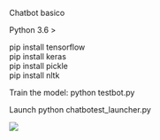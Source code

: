 Chatbot basico

Python 3.6 >

pip install tensorflow <br/>
pip install keras <br/>
pip install pickle <br/>
pip install nltk<br/>

Train the model:  python testbot.py

Launch
python chatbotest_launcher.py <br/>

![](https://s4.gifyu.com/images/chatbottestninios.gif)
